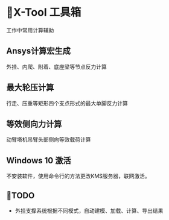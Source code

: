 # :rocket:X-Tool 工具箱
工作中常用计算辅助

## Ansys计算宏生成
外挂、内爬、附着、底座梁等节点反力计算

## 最大轮压计算
行走、压重等矩形四个支点形式的最大单脚反力计算

## 等效侧向力计算
动臂塔机吊臂头部侧向等效载荷计算

## Windows 10 激活
不安装软件，使用命令行的方法更改KMS服务器，联网激活。

## :pushpin:TODO
* 外挂支撑系统根据不同模式，自动建模、加载、计算、导出结果
